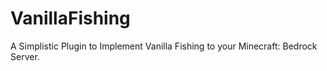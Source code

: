 # VanillaFishing
A Simplistic Plugin to Implement Vanilla Fishing to your Minecraft: Bedrock Server.
